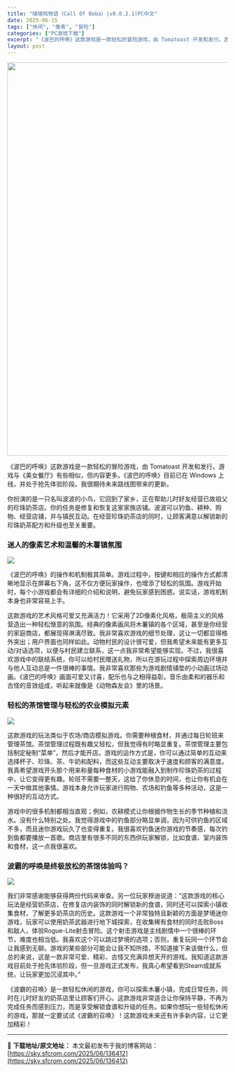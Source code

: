 ```yaml
---
title: "啵啵鸡物语（Call Of Boba）|v0.0.2.1|PC中文"
date: 2025-06-15
tags: ["休闲", "像素", "冒险"]
categories: ["PC游戏下载"]
excerpt: "《波巴的呼唤》这款游戏是一款轻松的冒险游戏，由 Tomatoast 开发和发行。游戏与《美女餐厅》有些相似，但内容更多。《波巴的呼唤》目前已在 Windows 上线，并处于抢先体验阶段。我很期待未来路线图带来的更新。 你扮演的是一只名叫波波的小鸟，它回到了家乡，正在帮助儿时好友经营已故祖父的珍珠奶茶&hellip;"
layout: post
---
```


<img class="aligncenter size-full wp-image-136413" src="https://sky.sfcrom.com/wp-content/uploads/2025/06/2025061503145237.webp" alt="" width="600" height="900" />

《波巴的呼唤》这款游戏是一款轻松的冒险游戏，由 Tomatoast 开发和发行。游戏与《美女餐厅》有些相似，但内容更多。《波巴的呼唤》目前已在 Windows 上线，并处于抢先体验阶段。我很期待未来路线图带来的更新。

你扮演的是一只名叫波波的小鸟，它回到了家乡，正在帮助儿时好友经营已故祖父的珍珠奶茶店。你的任务是修复和恢复这家家族店铺。波波可以钓鱼、耕种、购物、经营店铺，并与镇民互动。在经营珍珠奶茶店的同时，让顾客满意以解锁新的珍珠奶茶配方和升级也至关重要。
<h3>迷人的像素艺术和温馨的木薯镇氛围</h3>
<img src="https://shared.akamai.steamstatic.com/store_item_assets/steam/apps/2342690/ss_1a1abe7b330c7867d9cfd538efc39ef5e54db254.1920x1080.jpg?t=1744553284" />

《波巴的呼唤》的操作和机制极其简单。游戏过程中，按键和相应的操作方式都清晰地显示在屏幕右下角，这不仅方便玩家操作，也增添了轻松的氛围。游戏开始时，每个小游戏都会有详细的介绍和说明，避免玩家感到困惑。说实话，游戏机制本身也非常容易上手。

这款游戏的艺术风格可爱又充满活力！它采用了2D像素化风格，极简主义的风格营造出一种轻松惬意的氛围。经典的像素画风将木薯镇的各个区域，甚至是你经营的家庭商店，都展现得淋漓尽致。我非常喜欢游戏的细节处理，这让一切都显得格外突出；用户界面也同样如此。动物村民的设计很可爱，但我希望未来能有更多互动/对话选项，以便与村民建立联系，这一点我非常希望能够实现。不过，我很喜欢游戏中的联结系统，你可以给村民赠送礼物，所以在游玩过程中探索周边环境并与他人互动总是一件很棒的事情。我非常喜欢那些为游戏剧情铺垫的小动画过场动画。《波巴的呼唤》画面可爱又讨喜，配乐也与之相得益彰。音乐由柔和的器乐和古怪的音效组成，听起来就像是《动物森友会》里的场景。
<h3>轻松的茶馆管理与轻松的农业模拟元素</h3>
<img src="https://shared.akamai.steamstatic.com/store_item_assets/steam/apps/2342690/ss_32bce40b70c86e8ed921679f578e8329c3405b87.1920x1080.jpg?t=1744553284" />

这款游戏的玩法类似于农场/商店模拟游戏。你需要种植食材，并通过每日轮班来管理茶馆。茶馆管理过程既有趣又轻松，但我觉得有时略显重复。茶馆管理主要包括制定秘制“菜单”，然后才能开店。游戏的运作方式是，你可以通过简单的互动来选择杯子、珍珠、茶、牛奶和配料，而这些互动主要取决于速度和顾客的满意度。我真希望游戏开头那个用来称量每种食材的小游戏能融入到制作珍珠奶茶的过程中，让它变得更有趣。轮班不需要一整天，这给了你休息的时间，也让你有机会在一天中做其他事情。游戏本身允许玩家进行购物、农场和钓鱼等多种活动，这是一种很好的互动方式。

游戏中的很多机制都相当直观；例如，农耕模式让你根据作物生长的季节种植和浇水。没有什么特别之处。我觉得游戏中的钓鱼部分略显单调，因为可供钓鱼的区域不多，而且迷你游戏玩久了也变得重复。我很喜欢钓鱼迷你游戏的节奏感，每次钓到鱼都要播放一首歌。商店里有很多不同的东西供玩家解锁，比如食谱、室内装饰和食材，这一点我很喜欢。
<h3>波霸的呼唤是终极放松的茶馆体验吗？</h3>
<img src="https://shared.akamai.steamstatic.com/store_item_assets/steam/apps/2342690/ss_5ede3f26fbb8f0a91aba35b99b4a6ea7b6fc88f5.1920x1080.jpg?t=1744553284" />

我们非常感谢能够获得两份代码来审查。另一位玩家穆迪说道：“这款游戏的核心玩法是经营奶茶店，在修复店内装饰的同时解锁新的食谱，同时还可以探索小镇收集食材，了解更多奶茶店的历史。这款游戏一个非常独特且新颖的方面是梦境迷你游戏，玩家可以使用奶茶武器进行地下城探索，在收集稀有食材的同时击败Boss和敌人，体验Rogue-Lite射击冒险。这个射击游戏是主线剧情中一个很棒的环节，难度也相当低。我喜欢这个可以跳过梦境的选项；否则，重复玩同一个环节会让我感到无聊。游戏的某些部分可能会让我不知所措，不知道接下来该做什么，但总的来说，这是一款非常可爱、精彩、古怪又充满异想天开的游戏。我知道这款游戏目前处于抢先体验阶段，但一旦游戏正式发布，我真心希望看到Steam成就系统，让玩家更加沉浸其中。”

《波霸的召唤》是一款轻松休闲的游戏，你可以探索木薯小镇，完成日常任务，同时在儿时好友的奶茶店里让顾客们开心。这款游戏非常适合让你保持平静，不再为完成任务而感到压力，而是享受解锁食谱和升级的任务。如果你想玩一些轻松休闲的游戏，那就一定要试试《波霸的召唤》！这款游戏未来还有许多新内容，让它更加精彩！

---
📖 **下载地址/原文地址：** 本文最初发布于我的博客网站：[https://sky.sfcrom.com/2025/06/136412](https://sky.sfcrom.com/2025/06/136412)
